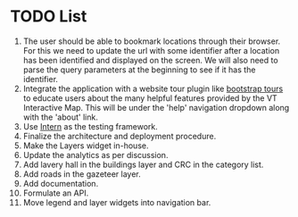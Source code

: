 TODO List
=========

1. The user should be able to bookmark locations through their browser.
  For this we need to update the url with some identifier after
  a location has been identified and displayed on the screen. We will also 
  need to parse the query parameters at the beginning to see if it has the
  identifier.
2. Integrate the application with a website tour plugin like
  [bootstrap tours](http://bootstraptour.com/) to educate users about
  the many helpful features provided by the VT Interactive Map.
  This will be under the 'help' navigation dropdown along with the 'about'
  link.
3. Use [Intern](http://theintern.io/) as the testing framework.
4. Finalize the architecture and deployment procedure.
5. Make the Layers widget in-house.
6. Update the analytics as per discussion.
7. Add lavery hall in the buildings layer and CRC in the category list.
8. Add roads in the gazeteer layer.
9. Add documentation.
10. Formulate an API.
11. Move legend and layer widgets into navigation bar.
